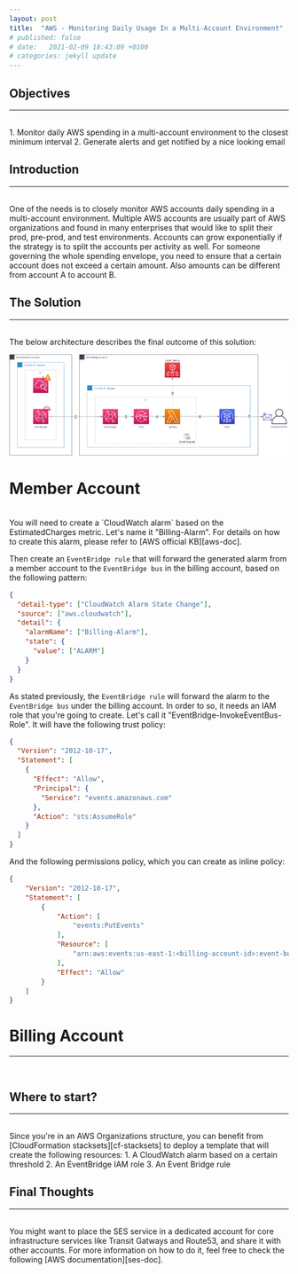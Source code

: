 ```yaml
---
layout: post
title:  "AWS - Monitoring Daily Usage In a Multi-Account Environment"
# published: false
# date:   2021-02-09 18:43:09 +0100
# categories: jekyll update
---
```


## __Objectives__
---
<br>
  1. Monitor daily AWS spending in a multi-account environment to the closest minimum interval
  2. Generate alerts and get notified by a nice looking email

## __Introduction__
---
<br>
One of the needs is to closely monitor AWS accounts daily spending in a multi-account environment. Multiple AWS accounts are usually part of AWS organizations and found in many enterprises that would like to split their prod, pre-prod, and test environments. Accounts can grow exponentially if the strategy is to split the accounts per activity as well. For someone governing the whole spending envelope, you need to ensure that a certain account does not exceed a certain amount. Also amounts can be different from account A to account B.

## __The Solution__
---
<br>
The below architecture describes the final outcome of this solution:

[ ![](/assets/billing-architecture.png) ](/assets/billing-architecture.png)

# __Member Account__
<br>
You will need to create a `CloudWatch alarm` based on the EstimatedCharges metric. Let's name it "Billing-Alarm". For details on how to create this alarm, please refer to [AWS official KB][aws-doc].

Then create an `EventBridge rule` that will forward the generated alarm from a member account to the `EventBridge bus` in the billing account, based on the following pattern:

```json
{
  "detail-type": ["CloudWatch Alarm State Change"],
  "source": ["aws.cloudwatch"],
  "detail": {
    "alarmName": ["Billing-Alarm"],
    "state": {
      "value": ["ALARM"]
    }
  }
}
```

As stated previously, the `EventBridge rule` will forward the alarm to the `EventBridge bus` under the billing account. In order to so, it needs an IAM role that you're going to create. Let's call it "EventBridge-InvokeEventBus-Role".
It will have the following trust policy:

```json
{
  "Version": "2012-10-17",
  "Statement": [
    {
      "Effect": "Allow",
      "Principal": {
        "Service": "events.amazonaws.com"
      },
      "Action": "sts:AssumeRole"
    }
  ]
}
```

And the following permissions policy, which you can create as inline policy:

```json
{
    "Version": "2012-10-17",
    "Statement": [
        {
            "Action": [
                "events:PutEvents"
            ],
            "Resource": [
                "arn:aws:events:us-east-1:<billing-account-id>:event-bus/default"
            ],
            "Effect": "Allow"
        }
    ]
}
```

# __Billing Account__
---
<br>

## __Where to start?__
---
<br>
Since you're in an AWS Organizations structure, you can benefit from [CloudFormation stacksets][cf-stacksets] to deploy a template that will create the following resources:
1. A CloudWatch alarm based on a certain threshold
2. An EventBridge IAM role
3. An Event Bridge rule

## __Final Thoughts__
---
<br>
You might want to place the SES service in a dedicated account for core infrastructure services like Transit Gatways and Route53, and share it with other accounts. For more information on how to do it, feel free to check the following [AWS documentation][ses-doc].

[cf-stacksets]: https://docs.aws.amazon.com/AWSCloudFormation/latest/UserGuide/what-is-cfnstacksets.html
[aws-doc]: https://aws.amazon.com/premiumsupport/knowledge-center/cloudwatch-estimatedcharges-alarm/
[ses-doc]: https://docs.aws.amazon.com/ses/latest/DeveloperGuide/sending-authorization-overview.html